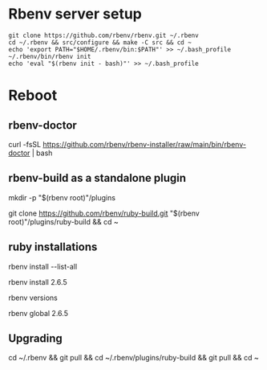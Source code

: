 # Rbenv server setup

```
git clone https://github.com/rbenv/rbenv.git ~/.rbenv
cd ~/.rbenv && src/configure && make -C src && cd ~
echo 'export PATH="$HOME/.rbenv/bin:$PATH"' >> ~/.bash_profile
~/.rbenv/bin/rbenv init
echo 'eval "$(rbenv init - bash)"' >> ~/.bash_profile
```

# Reboot

## rbenv-doctor
curl -fsSL https://github.com/rbenv/rbenv-installer/raw/main/bin/rbenv-doctor | bash

## rbenv-build as a standalone plugin
mkdir -p "$(rbenv root)"/plugins

git clone https://github.com/rbenv/ruby-build.git "$(rbenv root)"/plugins/ruby-build && cd ~

## ruby installations
rbenv install --list-all

rbenv install 2.6.5

rbenv versions

rbenv global 2.6.5

## Upgrading
cd ~/.rbenv && git pull && cd ~/.rbenv/plugins/ruby-build && git pull && cd ~
